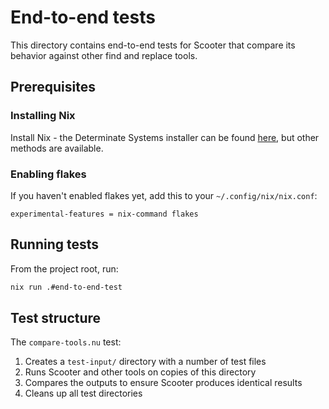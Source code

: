 # End-to-end tests

This directory contains end-to-end tests for Scooter that compare its behavior against other find and replace tools.

## Prerequisites

### Installing Nix

Install Nix - the Determinate Systems installer can be found [here](https://determinate.systems/nix-installer/), but other methods are available.

### Enabling flakes

If you haven't enabled flakes yet, add this to your `~/.config/nix/nix.conf`:
```
experimental-features = nix-command flakes
```

## Running tests

From the project root, run:

```bash
nix run .#end-to-end-test
```

## Test structure

The `compare-tools.nu` test:
1. Creates a `test-input/` directory with a number of test files
1. Runs Scooter and other tools on copies of this directory
1. Compares the outputs to ensure Scooter produces identical results
1. Cleans up all test directories
